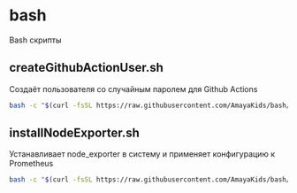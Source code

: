 # bash
Bash скрипты

## createGithubActionUser.sh
Создаёт пользователя со случайным паролем для Github Actions
```sh
bash -c "$(curl -fsSL https://raw.githubusercontent.com/AmayaKids/bash/main/createGithubActionUser.sh?t=1)"
```

## installNodeExporter.sh
Устанавливает node_exporter в систему и применяет конфигурацию к Prometheus
```sh
bash -c "$(curl -fsSL https://raw.githubusercontent.com/AmayaKids/bash/main/installNodeExporter.sh?t=3)"
```
